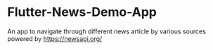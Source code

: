 # Flutter-News-Demo-App
An app to navigate through different news article by various sources powered by https://newsapi.org/
